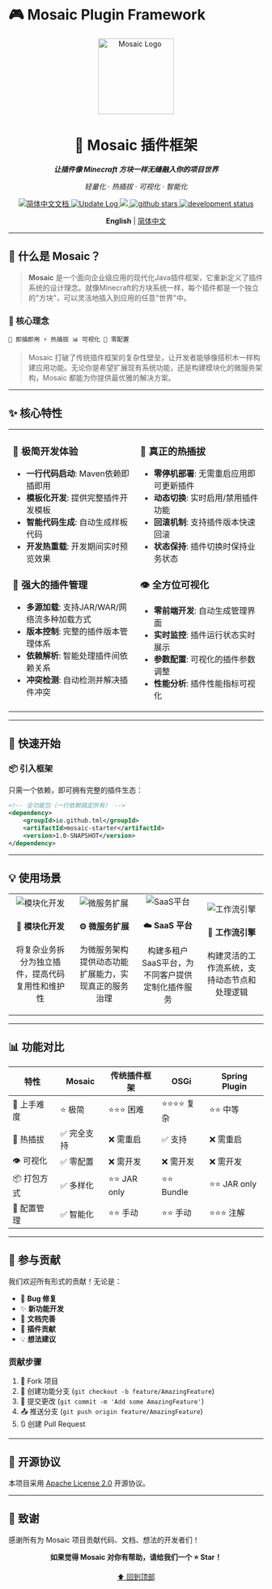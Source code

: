 #  🎮   Mosaic Plugin Framework

<div align="center">

<img src="https://github.com/user-attachments/assets/b425421b-d3dd-4b6c-b1a7-a944ff63c3e9" alt="Mosaic Logo" width="150" />

<h1>🧩 Mosaic 插件框架</h1>

<p><strong><em>让插件像 Minecraft 方块一样无缝融入你的项目世界</em></strong></p>

*轻量化 · 热插拔 · 可视化 · 智能化*

<a href="https://Geniusay.github.io/ChopperBot-Doc/">

<img src="https://img.shields.io/badge/文档-简体中文-blue.svg?style=for-the-badge" alt="简体中文文档" />

</a>

<a href="https://github.com/Geniusay/ChopperBot/blob/master/CHANGELOG.md">

<img src="https://img.shields.io/badge/ChangeLog-English-blue.svg?style=for-the-badge" alt="Update Log" />

</a>

<a href="https://www.oracle.com/technetwork/java/javase/downloads/index.html">

<img src="https://img.shields.io/badge/JDK-11+-green.svg?style=for-the-badge" />

</a>

<a href='https://github.com/Geniusay/ChopperBot'>

<img src="https://img.shields.io/github/stars/Geniusay/ChopperBot.svg?style=for-the-badge" alt="github stars"/>

</a>

<a href="">

<img src="https://img.shields.io/badge/Status-Developing-yellow?style=for-the-badge" alt="development status"/>

</a>

<p align='center'>

<b>English</b> | <a href="README.zh-CN.md">简体中文</a>

</p>

</div>

---

## 🌟 什么是 Mosaic？
>**Mosaic** 是一个面向企业级应用的现代化Java插件框架，它重新定义了插件系统的设计理念。就像Minecraft的方块系统一样，每个插件都是一个独立的"方块"，可以灵活地插入到应用的任意"世界"中。
### 🎯 核心理念

```
🔌 即插即用 ⚡ 热插拔 📊 可视化 🚀 零配置
```

>Mosaic 打破了传统插件框架的复杂性壁垒，让开发者能够像搭积木一样构建应用功能。无论你是希望扩展现有系统功能，还是构建模块化的微服务架构，Mosaic 都能为你提供最优雅的解决方案。

---

## ✨ 核心特性

<table>
<tr>
<td width="50%" valign="top">

### 🚀 极简开发体验
- **一行代码启动**: Maven依赖即插即用
- **模板化开发**: 提供完整插件开发模板
- **智能代码生成**: 自动生成样板代码
- **开发热重载**: 开发期间实时预览效果

### 🔄 强大的插件管理
- **多源加载**: 支持JAR/WAR/网络流多种加载方式
- **版本控制**: 完整的插件版本管理体系
- **依赖解析**: 智能处理插件间依赖关系
- **冲突检测**: 自动检测并解决插件冲突

</td>
<td width="50%" valign="top">

### 🔌 真正的热插拔
- **零停机部署**: 无需重启应用即可更新插件
- **动态切换**: 实时启用/禁用插件功能
- **回滚机制**: 支持插件版本快速回滚
- **状态保持**: 插件切换时保持业务状态

### 👁️ 全方位可视化
- **零前端开发**: 自动生成管理界面
- **实时监控**: 插件运行状态实时展示
- **参数配置**: 可视化的插件参数调整
- **性能分析**: 插件性能指标可视化

</td>
</tr>
</table>

---

## 🚀 快速开始

### 📦 引入框架

只需一个依赖，即可拥有完整的插件生态：

```xml
<!-- 全功能包（一行依赖搞定所有） -->
<dependency>
    <groupId>io.github.tml</groupId>
    <artifactId>mosaic-starter</artifactId>
    <version>1.0-SNAPSHOT</version>
</dependency>
```

---

## 💡 使用场景

<table>
<tr>
<td align="center" width="25%">
<img src="https://img.icons8.com/fluency/96/puzzle.png" alt="模块化开发"/>
<h4>🧩 模块化开发</h4>
<p>将复杂业务拆分为独立插件，提高代码复用性和维护性</p>
</td>
<td align="center" width="25%">
<img src="https://img.icons8.com/fluency/96/api-settings.png" alt="微服务扩展"/>
<h4>⚙️ 微服务扩展</h4>
<p>为微服务架构提供动态功能扩展能力，实现真正的服务治理</p>
</td>
<td align="center" width="25%">
<img src="https://img.icons8.com/fluency/96/cloud-development.png" alt="SaaS平台"/>
<h4>☁️ SaaS 平台</h4>
<p>构建多租户SaaS平台，为不同客户提供定制化插件服务</p>
</td>
<td align="center" width="25%">
<img src="https://img.icons8.com/fluency/96/workflow.png" alt="工作流引擎"/>
<h4>🔄 工作流引擎</h4>
<p>构建灵活的工作流系统，支持动态节点和处理逻辑</p>
</td>
</tr>
</table>

---

## 📊 功能对比

| 特性 | Mosaic | 传统插件框架 | OSGi | Spring Plugin |
|------|--------|-------------|------|---------------|
| 🚀 上手难度 | ⭐ 极简 | ⭐⭐⭐ 困难 | ⭐⭐⭐⭐ 复杂 | ⭐⭐ 中等 |
| 🔌 热插拔 | ✅ 完全支持 | ❌ 需重启 | ✅ 支持 | ❌ 需重启 |
| 👁️ 可视化 | ✅ 零配置 | ❌ 需开发 | ❌ 需开发 | ❌ 需开发 |
| 📦 打包方式 | ✅ 多样化 | ⭐⭐ JAR only | ⭐⭐ Bundle | ⭐⭐ JAR only |
| 🔧 配置管理 | ✅ 智能化 | ⭐⭐ 手动 | ⭐⭐ 手动 | ⭐⭐⭐ 注解 |

---

## 🤝 参与贡献

我们欢迎所有形式的贡献！无论是：

- 🐛 **Bug 修复**
- ✨ **新功能开发**
- 📝 **文档完善**
- 🔌 **插件贡献**
- 💡 **想法建议**

### 贡献步骤

1. 🍴 Fork 项目
2. 🌿 创建功能分支 (`git checkout -b feature/AmazingFeature`)
3. 💾 提交更改 (`git commit -m 'Add some AmazingFeature'`)
4. 📤 推送分支 (`git push origin feature/AmazingFeature`)
5. 🔃 创建 Pull Request

---

## 📝 开源协议

本项目采用 [Apache License 2.0](LICENSE) 开源协议。

---

## 🙏 致谢

感谢所有为 Mosaic 项目贡献代码、文档、想法的开发者们！

<div align="center">

**如果觉得 Mosaic 对你有帮助，请给我们一个 ⭐ Star！**

[⬆ 回到顶部](#-mosaic-plugin-framework)

</div>
